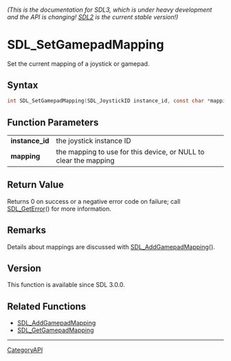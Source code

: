 ###### (This is the documentation for SDL3, which is under heavy development and the API is changing! [SDL2](https://wiki.libsdl.org/SDL2/) is the current stable version!)
# SDL_SetGamepadMapping

Set the current mapping of a joystick or gamepad.

## Syntax

```c
int SDL_SetGamepadMapping(SDL_JoystickID instance_id, const char *mapping);

```

## Function Parameters

|                     |                                                                  |
| ------------------- | ---------------------------------------------------------------- |
| **instance_id**     | the joystick instance ID                                         |
| **mapping**         | the mapping to use for this device, or NULL to clear the mapping |

## Return Value

Returns 0 on success or a negative error code on failure; call
[SDL_GetError](SDL_GetError)() for more information.

## Remarks

Details about mappings are discussed with
[SDL_AddGamepadMapping](SDL_AddGamepadMapping)().

## Version

This function is available since SDL 3.0.0.

## Related Functions

* [SDL_AddGamepadMapping](SDL_AddGamepadMapping)
* [SDL_GetGamepadMapping](SDL_GetGamepadMapping)

----
[CategoryAPI](CategoryAPI)

